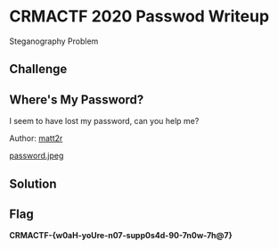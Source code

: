 # CRMACTF 2020 Passwod Writeup

Steganography Problem 

## Challenge

## Where's My Password?
I seem to have lost my password, can you help me?

 Author: [matt2r]()

 [password.jpeg](password.jpeg)


## Solution


## Flag 

**CRMACTF-{w0aH-yoUre-n07-supp0s4d-90-7n0w-7h@7}**